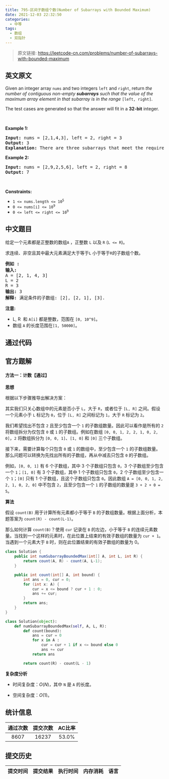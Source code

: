 ```yaml
---
title: 795-区间子数组个数(Number of Subarrays with Bounded Maximum)
date: 2021-12-03 22:32:50
categories:
  - 中等
tags:
  - 数组
  - 双指针
---
```


> 原文链接: https://leetcode-cn.com/problems/number-of-subarrays-with-bounded-maximum


## 英文原文
<div><p>Given an integer array <code>nums</code> and two integers <code>left</code> and <code>right</code>, return <em>the number of contiguous non-empty <strong>subarrays</strong> such that the value of the maximum array element in that subarray is in the range </em><code>[left, right]</code>.</p>

<p>The test cases are generated so that the answer will fit in a <strong>32-bit</strong> integer.</p>

<p>&nbsp;</p>
<p><strong>Example 1:</strong></p>

<pre>
<strong>Input:</strong> nums = [2,1,4,3], left = 2, right = 3
<strong>Output:</strong> 3
<strong>Explanation:</strong> There are three subarrays that meet the requirements: [2], [2, 1], [3].
</pre>

<p><strong>Example 2:</strong></p>

<pre>
<strong>Input:</strong> nums = [2,9,2,5,6], left = 2, right = 8
<strong>Output:</strong> 7
</pre>

<p>&nbsp;</p>
<p><strong>Constraints:</strong></p>

<ul>
	<li><code>1 &lt;= nums.length &lt;= 10<sup>5</sup></code></li>
	<li><code>0 &lt;= nums[i] &lt;= 10<sup>9</sup></code></li>
	<li><code>0 &lt;= left &lt;= right &lt;= 10<sup>9</sup></code></li>
</ul>
</div>

## 中文题目
<div><p>给定一个元素都是正整数的数组<code>A</code>&nbsp;，正整数 <code>L</code>&nbsp;以及&nbsp;<code>R</code>&nbsp;(<code>L &lt;= R</code>)。</p>

<p>求连续、非空且其中最大元素满足大于等于<code>L</code>&nbsp;小于等于<code>R</code>的子数组个数。</p>

<pre><strong>例如 :</strong>
<strong>输入:</strong> 
A = [2, 1, 4, 3]
L = 2
R = 3
<strong>输出:</strong> 3
<strong>解释:</strong> 满足条件的子数组: [2], [2, 1], [3].
</pre>

<p><strong>注意:</strong></p>

<ul>
	<li>L, R&nbsp; 和&nbsp;<code>A[i]</code> 都是整数，范围在&nbsp;<code>[0, 10^9]</code>。</li>
	<li>数组&nbsp;<code>A</code>&nbsp;的长度范围在<code>[1, 50000]</code>。</li>
</ul>
</div>

## 通过代码
<RecoDemo>
</RecoDemo>


## 官方题解
#### 方法一：计数【通过】

**思想**

根据以下步骤推导出解决方案：

其实我们只关心数组中的元素是否小于 `L`，大于 `R`，或者位于 `[L, R]` 之间。假设一个元素小于 `L` 标记为 `0`，位于 `[L, R]` 之间标记为 `1`，大于 `R` 标记为 `2`。

我们希望找出不包含 `2` 且至少包含一个 `1` 的子数组数量。因此可以看作是所有的 `2` 将数组拆分为仅包含 `0` 或 `1` 的子数组。例如在数组 `[0, 0, 1, 2, 2, 1, 0, 2, 0]`，`2` 将数组拆分为 `[0, 0, 1]`、`[1, 0]` 和 `[0]` 三个子数组。 

接下来，需要计算每个只包含 `0` 或 `1` 的数组中，至少包含一个 `1` 的子数组数量。那么问题可以转换为先找出所有的子数组，再从中减去只包含 `0` 的子数组。

例如，`[0, 0, 1]` 有 6 个子数组，其中 3 个子数组只包含 `0`，3 个子数组至少包含一个 `1`；`[1, 0]` 有 3 个子数组，其中 1 个子数组只包含 `0`，2 个子数组至少包含一个 `1`；`[0]` 只有 1 个子数组，且这个子数组只包含 `0`。因此数组 `A = [0, 0, 1, 2, 2, 1, 0, 2, 0]` 中不包含 `2`，且至少包含一个 `1` 的子数组的数量是 `3 + 2 + 0 = 5`。

**算法**

假设 `count(B)` 用于计算所有元素都小于等于 `B` 的子数组数量。根据上面分析，本题答案为 `count(R) - count(L-1)`。

那么如何计算 `count(B)`？使用 `cur` 记录在 `B` 的左边，小于等于 `B` 的连续元素数量。当找到一个这样的元素时，在此位置上结束的有效子数组的数量为 `cur + 1`。当遇到一个元素大于 `B` 时，则在此位置结束的有效子数组的数量为 0。

```java [solution1-Java]
class Solution {
    public int numSubarrayBoundedMax(int[] A, int L, int R) {
        return count(A, R) - count(A, L-1);
    }

    public int count(int[] A, int bound) {
        int ans = 0, cur = 0;
        for (int x: A) {
            cur = x <= bound ? cur + 1 : 0;
            ans += cur;
        }
        return ans;
    }
}
```

```python [solution1-Python]
class Solution(object):
    def numSubarrayBoundedMax(self, A, L, R):
        def count(bound):
            ans = cur = 0
            for x in A :
                cur = cur + 1 if x <= bound else 0
                ans += cur
            return ans

        return count(R) - count(L - 1)
```

**复杂度分析**

* 时间复杂度：$O(N)$，其中 `N` 是 `A` 的长度。

* 空间复杂度：$O(1)$。

## 统计信息
| 通过次数 | 提交次数 | AC比率 |
| :------: | :------: | :------: |
|    8607    |    16237    |   53.0%   |

## 提交历史
| 提交时间 | 提交结果 | 执行时间 |  内存消耗  | 语言 |
| :------: | :------: | :------: | :--------: | :--------: |

